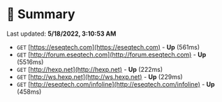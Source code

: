 # 📖 Summary
Last updated: **5/18/2022, 3:10:53 AM**

- `GET` [https://eseqtech.com](https://eseqtech.com) - **Up** (561ms)
- `GET` [http://forum.eseqtech.com](http://forum.eseqtech.com) - **Up** (5516ms)
- `GET` [http://hexp.net](http://hexp.net) - **Up** (222ms)
- `GET` [http://ws.hexp.net](http://ws.hexp.net) - **Up** (229ms)
- `GET` [http://eseqtech.com/infoline](http://eseqtech.com/infoline) - **Up** (458ms)

